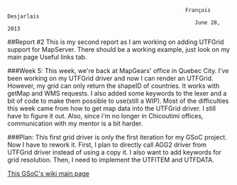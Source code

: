                                                                                                                             
                                                            François Desjarlais                                                     
                                                               June 28, 2013 
##Report #2
This is my second report as I am working on adding UTFGrid support for MapServer. There should be a working example, just look on my main page Useful links tab.

###Week 5:
This week, we're back at MapGears' office in Quebec City. I've been working on my UTFGrid driver and now I can render an UTFGrid. However, my grid can only return the shapeID of countries. It works with getMap and WMS requests. I also added some keywords to the lexer and a bit of code to make them possible to use(still a WIP). Most of the difficulties this week came from how to get map data into the UTFGrid driver. I still have to figure it out. Also, since i'm no longer in Chicoutimi offices, communication with my mentor is a bit harder.

###Plan:
This first grid driver is only the first iteration for my GSoC project. Now I have to rework it. First, I plan to directly call AGG2 driver from UTFGrid driver instead of using a copy it. I also want to add keywords for grid resolution. Then, I need to implement the UTFITEM and UTFDATA.

[This GSoC's wiki main page](GSoC-UTF-Grid-implementation)